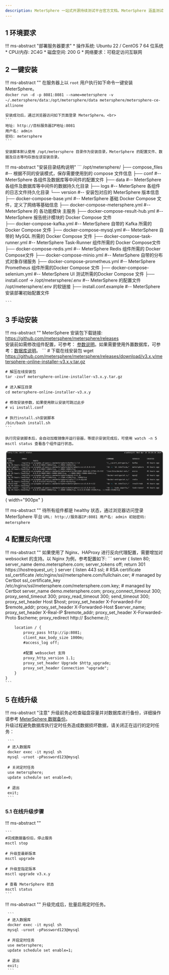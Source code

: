 ```yaml
---
description: MeterSphere 一站式开源持续测试平台官方文档。MeterSphere 涵盖测试管理、接口测试、UI 测试和性能测试等功能，全面兼容 JMeter、Selenium 等主流开源标准，有效助力开发和测试团队充分利用云弹性进行高度可 扩展的自动化测试，加速高质量的软件交付。
---
```




## 1 环境要求
!!! ms-abstract "部署服务器要求"
    * 操作系统: Ubuntu 22 / CentOS 7 64 位系统
    * CPU/内存: 2C4G
    * 磁盘空间: 200 G
    * 网络要求：可稳定访问互联网

## 2 一键安装
!!! ms-abstract ""
    在服务器上以 `root` 用户执行如下命令一键安装 MeterSphere。<br>
    ```
    docker run -d -p 8081:8081 --name=metersphere -v ~/.metersphere/data:/opt/metersphere/data metersphere/metersphere-ce-allinone
    ```

    安装成功后，通过浏览器访问如下页面登录 MeterSphere。<br>
    ```
    地址: http://目标服务器IP地址:8081
    用户名: admin
    密码: metersphere
    ```

    安装脚本默认使用 /opt/metersphere 目录作为安装目录，MeterSphere 的配置文件、数据及日志等均存放在该安装目录。

 
!!! ms-abstract "安装目录结构说明"
    ```
    /opt/metersphere/
    ├── compose_files                               #-- 根据不同的安装模式，保存需要使用到的 compose 文件信息
    ├── conf                                        #-- MeterSphere 各组件及数据库等中间件的配置文件
    ├── data                                        #-- MeterSphere 各组件及数据库等中间件的数据持久化目录 
    ├── logs                                        #-- MeterSphere 各组件的日志文件持久化目录
    └── version                                     #-- 安装包对应的 MeterSphere 版本信息
    ├── docker-compose-base.yml                     #-- MeterSphere 基础 Docker Compose 文件，定义了网络等基础信息 
    ├── docker-compose-metersphere.yml              #-- MeterSphere 的 各功能模块 主服务
    ├── docker-compose-result-hub.yml               #-- MeterSphere 报告统计模块的 Docker Compose 文件     
    ├── docker-compose-kafka.yml                    #-- MeterSphere 自带的 Kafka 所需的 Docker Compose 文件
    ├── docker-compose-mysql.yml                    #-- MeterSphere 自带的 MySQL 所需的 Docker Compose 文件
    ├── docker-compose-task-runner.yml              #-- MeterSphere Task-Runner 组件所需的 Docker Compose文件
    ├── docker-compose-redis.yml                    #-- MeterSphere Redis 组件所需的 Docker Compose文件
    ├── docker-compose-minio.yml                    #-- MeterSphere 自带的分布式对象存储服务
    ├── docker-compose-prometheus.yml               #-- MeterSphere Prometheus 组件所需的Docker Compose 文件
    ├── docker-compose-selenium.yml                 #-- MeterSphere UI 测试所需的Docker Compose 文件
    ├── install.conf -> /opt/metersphere/.env       #-- MeterSphere 的配置文件 /opt/metersphere/.env 的软链接
    ├── install.conf.example                        #-- MeterSphere 安装部署初始配置文件
    
    
    ```

## 3 手动安装

!!! ms-abstract ""
    MeterSphere 安装包下载链接: https://github.com/metersphere/metersphere/releases </br>
    安装前如需修改组件配置，可参考： [参数说明](./offline_installation.md#41)。如果需要使用外置数据库，可参考：[数据库说明](./offline_installation.md#42)。
    ```
    # 下载在线安装包
    wget https://github.com/metersphere/metersphere/releases/download/v3.x.y/metersphere-online-installer-v3.x.y.tar.gz
    
    # 解压在线安装包
    tar -zxvf metersphere-online-installer-v3.x.y.tar.gz
    
    # 进入解压目录
    cd metersphere-online-installer-v3.x.y
    
    # 修改安装参数，如果使用默认安装可跳过此步
    # vi install.conf
    
    # 执行install.sh安装脚本
    /bin/bash install.sh
    ```

    执行完安装脚本后，会自动加载镜像并运行容器，等提示安装完成后，可使用 watch -n 5 msctl status 查看各个组件运行状态。
![服务状态](../img/installation/msctlstatus.png){ width="900px" }

!!! ms-abstract ""
    待所有组件都是 healthy 状态，通过浏览器访问登录 MeterSphere 平台
    ```
     URL: http://服务器IP:8081
     用户名: admin
     初始密码: metersphere
    ```

## 4 配置反向代理

!!! ms-abstract ""
    如果使用了 Nginx、HAProxy 进行反向代理配置，需要增加对 websocket 的支持。以 Nginx 为例，参考配置如下:
    ```
    server {
        listen 80;
        server_name demo.metersphere.com;
        server_tokens off;
        return 301 https://$host$request_uri;
    }
    server {
        listen 443 ssl;
        # RSA certificate
        ssl_certificate /etc/nginx/ssl/metersphere.com/fullchain.cer; # managed by Certbot
        ssl_certificate_key /etc/nginx/ssl/metersphere.com/metersphere.com.key; # managed by Certbot
        server_name  demo.metersphere.com;
        proxy_connect_timeout       300;
        proxy_send_timeout          300;
        proxy_read_timeout          300;
        send_timeout                300;
        proxy_set_header Host $host;
        proxy_set_header X-Forwarded-For $remote_addr;
        proxy_set_header X-Forwarded-Host $server_name;
        proxy_set_header X-Real-IP $remote_addr;
        proxy_set_header X-Forwarded-Proto $scheme;
        proxy_redirect http:// $scheme://;

        location / {
            proxy_pass http://ip:8081;
            client_max_body_size 1000m;
            #access_log off;

            #配置 websocket 支持
            proxy_http_version 1.1;
            proxy_set_header Upgrade $http_upgrade;
            proxy_set_header Connection "upgrade";
        }
    }
    ```


##  5 在线升级

!!! ms-abstract "注意"
    升级前务必检查磁盘容量并对数据库进行备份，详细操作请参考 [MeterSphere 数据备份](./backup_data.md)。</br>
        升级过程避免数据库执行定时任务造成数据损坏数据，请关闭正在运行的定时任务：

     ```
     # 进入数据库
     docker exec -it mysql sh
     mysql -uroot -pPassword123@mysql

     # 关闭定时任务
     use metersphere;
     update schedule set enable=0;

     # 退出
     exit;
     ```

###  5.1 在线升级步骤

!!! ms-abstract ""

    ```
    #完成数据备份后，停止服务
    msctl stop

    # 升级至最新版本
    msctl upgrade

    # 升级至指定版本
    msctl upgrade v3.x.y
    
    # 查看 MeterSphere 状态
    msctl status
    ```

!!! ms-abstract ""
     升级完成后，批量启用定时任务。

     ```
     # 进入数据库
     docker exec -it mysql sh
     mysql -uroot -pPassword123@mysql

     # 开启定时任务
     use metersphere;
     update schedule set enable=1;

     # 退出
     exit;
     ```